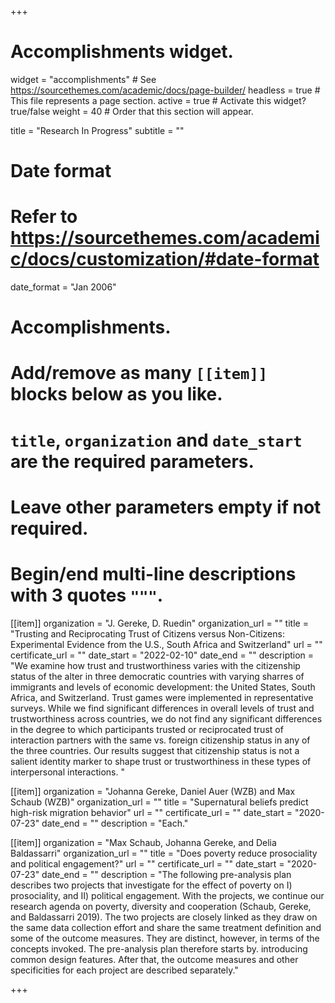 +++
# Accomplishments widget.
widget = "accomplishments"  # See https://sourcethemes.com/academic/docs/page-builder/
headless = true  # This file represents a page section.
active = true  # Activate this widget? true/false
weight = 40  # Order that this section will appear.

title = "Research In Progress"
subtitle = ""

# Date format
#   Refer to https://sourcethemes.com/academic/docs/customization/#date-format
date_format = "Jan 2006"

# Accomplishments.
#   Add/remove as many `[[item]]` blocks below as you like.
#   `title`, `organization` and `date_start` are the required parameters.
#   Leave other parameters empty if not required.
#   Begin/end multi-line descriptions with 3 quotes `"""`.

[[item]]
  organization = "J. Gereke, D. Ruedin"
  organization_url = ""
  title = "Trusting and Reciprocating Trust of Citizens versus Non-Citizens: Experimental Evidence from the U.S., South Africa and Switzerland"
  url = ""
  certificate_url = ""
  date_start = "2022-02-10"
  date_end = ""
  description = "We examine how trust and trustworthiness varies with the citizenship status of the alter in three democratic countries with varying sharres of immigrants and levels of economic development: the United States, South Africa, and Switzerland. Trust games were implemented in representative surveys. While we find significant differences in overall levels of trust and trustworthiness across countries, we do not find any significant differences in the degree to which participants trusted or reciprocated trust of interaction partners with the same vs. foreign citizenship status in any of the three countries. Our results suggest that citizenship status is not a salient identity marker to shape trust or trustworthiness in these types of interpersonal interactions. "
 
 [[item]]
  organization = "Johanna Gereke, Daniel Auer (WZB) and Max Schaub (WZB)"
  organization_url = ""
  title = "Supernatural beliefs predict high-risk migration behavior"
  url = ""
  certificate_url = ""
  date_start = "2020-07-23"
  date_end = ""
  description = "Each."

[[item]]
  organization = "Max Schaub, Johanna Gereke, and Delia Baldassarri"
  organization_url = ""
  title = "Does poverty reduce prosociality and political engagement?"
  url = ""
  certificate_url = ""
  date_start = "2020-07-23"
  date_end = ""
  description = "The following pre-analysis plan describes two projects that investigate for the effect of poverty on I) prosociality, and II) political engagement. With the projects, we continue our research agenda on poverty, diversity and cooperation (Schaub, Gereke, and Baldassarri 2019). The two projects are closely linked as they draw on the same data collection effort and share the same treatment definition and some of the outcome measures. They are distinct, however, in terms of the concepts invoked. The pre-analysis plan therefore starts by. introducing common design features. After that, the outcome measures and other specificities for each project are described separately."

+++
